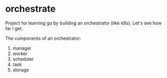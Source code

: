 # orchestrate

Project for learning go by building an orchestrator (like k8s).
Let's see how far I get.

The components of an orchestrator:
1. manager
2. worker
3. scheduler
4. task
5. storage

